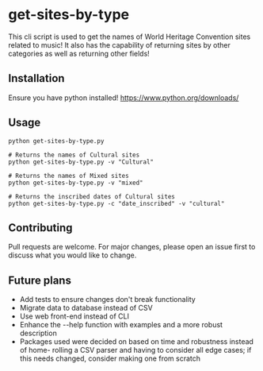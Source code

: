 # get-sites-by-type

This cli script is used to get the names of World Heritage Convention sites related to music!
It also has the capability of returning sites by other categories as well as returning other fields!

## Installation

Ensure you have python installed!
https://www.python.org/downloads/

## Usage

```# Returns the names of music-related sites
python get-sites-by-type.py

# Returns the names of Cultural sites
python get-sites-by-type.py -v "Cultural"

# Returns the names of Mixed sites
python get-sites-by-type.py -v "mixed"

# Returns the inscribed dates of Cultural sites
python get-sites-by-type.py -c "date_inscribed" -v "cultural"
```

## Contributing

Pull requests are welcome. For major changes, please open an issue first
to discuss what you would like to change.

## Future plans
- Add tests to ensure changes don't break functionality
- Migrate data to database instead of CSV
- Use web front-end instead of CLI
- Enhance the --help function with examples and a more robust description
- Packages used were decided on based on time and robustness instead of home-
  rolling a CSV parser and having to consider all edge cases; if this needs
  changed, consider making one from scratch


